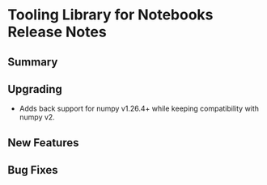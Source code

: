 # Tooling Library for Notebooks Release Notes

## Summary

<!-- Here goes a general summary of what this release is about -->

## Upgrading

* Adds back support for numpy v1.26.4+ while keeping compatibility with numpy v2.

<!-- Here goes notes on how to upgrade from previous versions, including deprecations and what they should be replaced with -->

## New Features

<!-- Here goes the main new features and examples or instructions on how to use them -->

## Bug Fixes

<!-- Here goes notable bug fixes that are worth a special mention or explanation -->
